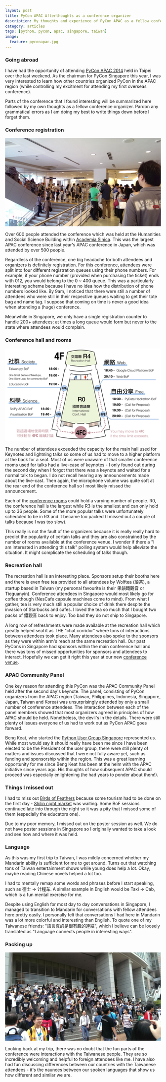 ```yaml
---
layout: post
title: PyCon APAC Afterthoughts as a conference organizer
description: My thoughts and experience of PyCon APAC as a fellow conference organizer.
category: articles
tags: [python, pycon, apac, singapore, taiwan]
image:
  feature: pyconapac.jpg
---
```


### Going abroad

I have had the opportunity of attending [PyCon APAC
2014](https://tw.pycon.org/2014apac/) held in Taipei over the last weekend. As
the chairman for PyCon Singapore this year, I was very interested to learn how
other countries organized PyCon in the APAC region (while controlling my
excitment for attending my first overseas conference).

Parts of the conference that I found interesting will be summarized here
followed by my own thoughts as a fellow conference organizer. Pardon any
grammatical errors as I am doing my best to write things down before I forget
them.

### Conference registration

![Conference Registration](/images/pycon/registration.jpg)

Over 600 people attended the conference which was held at the Humanities and
Social Science Building within [Academia
Sinica](https://tw.pycon.org/2014apac/en/venue/). This was the largest APAC
conference since last year's APAC conference in Japan, which was attended by
over 500 people.

Regardless of the conference, one big headache for both attendees and
organizers is definitely registration. For this conference, attendees were
split into four different registration queues using their phone numbers. For
example, if your phone number (provided when purchasing the ticket) ends with
012, you would belong to the 0 ~ 400 queue. This was a particularly interesting
scheme because I have no idea how the distribution of phone numbers looked
like. By 9am, I noticed that there were still a number of attendees who were
still in their respective queues waiting to get their tote bag and name tag. I
suppose that coming on time is never a good idea when attending a (huge)
conference.

Meanwhile in Singapore, we only have a single registration counter to handle
200+ attendees; at times a long queue would form but never to the state where
attendees would complain.

### Conference hall and rooms

![Venue](/images/pycon/bof_floor_plan.png)

The number of attendees exceeded the capacity for the main hall used for
Keynotes and lightning talks so some of us had to move to a higher platform at
the back for a seat. Most of us were unaware of that smaller conference rooms
used for talks had a live-case of keynotes - I only found out during the second
day when I forgot that there was a keynote and waited for a normal talk to
began. I do not recall hearing any announcements made about the live-cast. Then
again, the microphone volume was quite soft at the rear end of the conference
hall so I most likely missed the announcement.

Each of the [conference rooms](https://tw.pycon.org/2014apac/en/venue/details/)
could hold a varying number of people. R0, the conference hall is the largest
while R3 is the smallest and can only hold up to 36 people. Some of the more
popular talks were unfortunately scheduled to be in R3 and it became too packed
(I missed out a couple of talks because I was too slow).

This really is not the fault of the organizers because it is really really hard
to predict the popularity of certain talks and they are also constrained by the
number of rooms available at the conference venue. I wonder if there a "I am
interested in attending this talk" polling system would help alleviate the
situation. It might complicate the scheduling of talks though. 

### Recreation hall

The recreation hall is an interesting place. Sponsors setup their booths here
and there is even free tea provided to all attendees by Wolftea (琅茶), a
startup based in Taiwan (my personal favourite is their 果韻鐵觀音 or
Tieguanyin). Conference attendees in Singapore would most likely go for coffee
though (NesCafe capsule machines come to mind). From what I gather, tea is very
much still a popular choice of drink there despite the invasion of Starbucks
and cafes. I loved the tea so much that I bought two packs of 鐵觀音 back to
enjoy. Too bad they do not ship to Singapore.

A long row of refreshments were made available at the recreation hall which
greatly helped seal it as THE "chat corridor" where tons of interactions
between attendees took place. Many attendees also spoke to the sponsors as they
were within arm's reach at the same recreation hall. Our past PyCons in
Singapore had sponsors within the main conference hall and there was tons of
missed opportunities for sponsors and attendees to interact. Hopefully we can
get it right this year at our new [conference
venue](http://www.sp.edu.sg/wps/portal/vp-spws).

### APAC Community Panel

One key reason for attending this PyCon was the APAC Community Panel held after
the second day's keynote. The panel, consisting of PyCon organizers from the
APAC region (Taiwan, Philippines, Indonesia, Singapore, Japan, Taiwan and
Korea) was unsurprisingly  attended by only a small number of conference
attendees. The interaction between each of the panel members showed that most
organizers agreed in principles of how APAC should be held. Nonetheless, the
devil's in the details. There were still plenty of issues everyone of us had to
work out as PyCon APAC goes forward.

Beng Keat, who started the [Python User Group Singapore](http://pugs.org.sg/)
represented us. While most would say it should really have been me since I have
been elected to be the President of the user group, there were still plenty of
matters and issues discussed that I were not fully aware yet, such as funding
and sponsorship within the region. This was a great learning opportunity for me
since Beng Keat has been at the helm with the APAC initiative since years ago.
His thoughts of how subsequent APAC should proceed was especially enlightening
(he had years to ponder about them!).

### Things I missed out

I had to miss out [Birds of Feathers](https://tw.pycon.org/2014apac/en/bof/)
because some tourism had to be done on the first day - [Shilin night
market](http://en.wikipedia.org/wiki/Shilin_Night_Market) was waiting. Some BoF
sessions continued late into through the night so it was a pity that I missed
some of them (especially the educators one).

Due to my poor memory, I missed out on the poster session as well. We do not
have poster sessions in Singapore so I originally wanted to take a look and see
how and where it was held.

### Language

As this was my first trip to Taiwan, I was mildly concerned whether my Mandarin
ability is sufficient for me to get around. Turns out that watching tons of
Taiwan entertainment shows while young does help a lot. Okay, maybe reading
Chinese novels helped a lot too.

I had to mentally remap some words and phrases before I start speaking, such as
德士 -> 计程车. A similar example in English would be Taxi -> Cab, which is a
fun mental exercise for me.

Despite using English for most day to day conversations in Singapore, I managed
to transition to Mandarin for conversations with fellow attendees here pretty
easily. I personally felt that conversations I had here in Mandarin was a lot
more colorful and interesting than English. To quote one of my Taiwanese
friends: "語言真的是很有趣的連結", which I believe can be loosely translated as
"Language connects people in interesting ways".

### Packing up

![The End](/images/pycon/end.jpg)

Looking back at my trip, there was no doubt that the fun parts of the
conference were interactions with the Taiwanese people. They are so incredibly
welcoming and helpful to foreign attendees like me. I have also had fun
discussing differences between our countries with the Taiwanese attendees -
it's the naunces between our spoken languages that show us how different and
similar we are.


